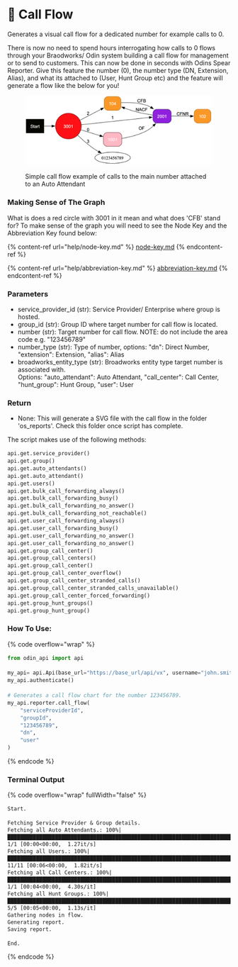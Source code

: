 # 🤙 Call Flow

Generates a visual call flow for a dedicated number for example calls to 0.

There is now no need to spend hours interrogating how calls to 0 flows through your Braodworks/ Odin system building a call flow for management or to send to customers. This can now be done in seconds with Odins Spear Reporter. Give this feature the number (0), the number type (DN, Extension, Alias), and what its attached to (User, Hunt Group etc) and the feature will generate a flow like the below for you!

<figure><img src="../../../.gitbook/assets/image (21).png" alt=""><figcaption><p>Simple call flow example of calls to the main number attached to an Auto Attendant</p></figcaption></figure>

### Making Sense of The Graph

What is does a red circle with 3001 in it mean and what does 'CFB' stand for? To make sense of the graph you will need to see the Node Key and the Abbreviation Key found below:

{% content-ref url="help/node-key.md" %}
[node-key.md](help/node-key.md)
{% endcontent-ref %}

{% content-ref url="help/abbreviation-key.md" %}
[abbreviation-key.md](help/abbreviation-key.md)
{% endcontent-ref %}

### Parameters&#x20;

* service\_provider\_id (str): Service Provider/ Enterprise where group is hosted.&#x20;
* group\_id (str): Group ID where target number for call flow is located.&#x20;
* number (str): Target number for call flow. NOTE: do not include the area code e.g. "123456789"
* number\_type (str): Type of number, options: "dn": Direct Number, "extension": Extension, "alias": Alias
* broadworks\_entity\_type (str): Broadworks entity type target number is associated with.\
  Options: "auto\_attendant": Auto Attendant, "call\_center": Call Center, "hunt\_group": Hunt Group, "user": User

### Return

* None: This will generate a SVG file with the call flow in the folder 'os\_reports'. Check this folder once script has complete.

The script makes use of the following methods:

```python
api.get.service_provider()
api.get.group()
api.get.auto_attendants()
api.get.auto_attendant()
api.get.users()
api.get.bulk_call_forwarding_always()
api.get.bulk_call_forwarding_busy()
api.get.bulk_call_forwarding_no_answer()
api.get.bulk_call_forwarding_not_reachable()
api.get.user_call_forwarding_always()
api.get.user_call_forwarding_busy()
api.get.user_call_forwarding_no_answer()
api.get.user_call_forwarding_no_answer()
api.get.group_call_center()
api.get.group_call_centers()
api.get.group_call_center()
api.get.group_call_center_overflow()
api.get.group_call_center_stranded_calls()
api.get.group_call_center_stranded_calls_unavailable()
api.get.group_call_center_forced_forwarding()
api.get.group_hunt_groups()
api.get.group_hunt_group()
```

### How To Use:

{% code overflow="wrap" %}
```python
from odin_api import api

my_api= api.Api(base_url="https://base_url/api/vx", username="john.smith", password="ODIN_INSTANCE_1")
my_api.authenticate()

# Generates a call flow chart for the number 123456789.
my_api.reporter.call_flow(
    "serviceProviderId",
    "groupId",
    "123456789",
    "dn",
    "user"
)
```
{% endcode %}

### Terminal Output

{% code overflow="wrap" fullWidth="false" %}
```
Start.

Fetching Service Provider & Group details.
Fetching all Auto Attendants.: 100%|███████████████████████████████████████████████████████████████████████████████████████████████████████████████████████████████████████████████████████| 1/1 [00:00<00:00,  1.27it/s]
Fetching all Users.: 100%|███████████████████████████████████████████████████████████████████████████████████████████████████████████████████████████████████████████████████████████████| 11/11 [00:06<00:00,  1.82it/s]
Fetching all Call Centers.: 100%|██████████████████████████████████████████████████████████████████████████████████████████████████████████████████████████████████████████████████████████| 1/1 [00:04<00:00,  4.30s/it]
Fetching all Hunt Groups.: 100%|███████████████████████████████████████████████████████████████████████████████████████████████████████████████████████████████████████████████████████████| 5/5 [00:05<00:00,  1.13s/it]
Gathering nodes in flow.
Generating report.
Saving report.

End.
```
{% endcode %}
